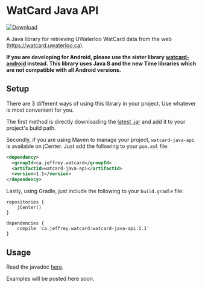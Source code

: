 # WatCard Java API
[ ![Download](https://api.bintray.com/packages/jeffreyca/maven/watcard-java-api/images/download.svg) ](https://bintray.com/jeffreyca/maven/watcard-java-api/_latestVersion)

A Java library for retrieving UWaterloo WatCard data from the web (https://watcard.uwaterloo.ca).

**If you are developing for Android, please use the sister library [watcard-android](https://github.com/JeffreyCA/watcard-android) instead.
This library uses Java 8 and the new Time libraries which are not compatible with all Android versions.**

## Setup
There are 3 different ways of using this library in your project. Use whatever is most convenient for you.

The first method is directly downloading the [latest .jar](https://github.com/JeffreyCA/watcard-java-api/releases) and add it to your project's build path.

Secondly, if you are using Maven to manage your project, `watcard-java-api` is available on jCenter. Just add the following to your `pom.xml` file:

```xml
<dependency>
  <groupId>ca.jeffrey.watcard</groupId>
  <artifactId>watcard-java-api</artifactId>
  <version>1.1</version>
</dependency>
```

Lastly, using Gradle, just include the following to your `build.gradle` file:

```
repositories {
    jCenter()
}

dependencies {
    compile 'ca.jeffrey.watcard:watcard-java-api:1.1'
}
```

## Usage

Read the javadoc [here](https://jeffreyca.github.io/watcard-java-api/).

Examples will be posted here soon.
